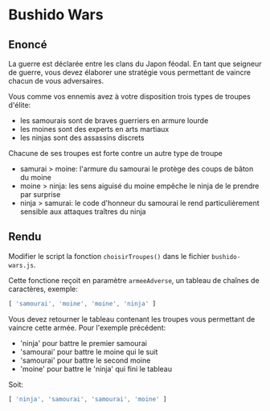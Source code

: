 # Bushido Wars

## Enoncé

La guerre est déclarée entre les clans du Japon féodal. En tant que seigneur de guerre, vous devez élaborer une stratégie vous permettant de vaincre chacun de vous adversaires.

Vous comme vos ennemis avez à votre disposition trois types de troupes d'élite:

- les samourais sont de braves guerriers en armure lourde
- les moines sont des experts en arts martiaux
- les ninjas sont des assassins discrets

Chacune de ses troupes est forte contre un autre type de troupe

- samurai > moine: l'armure du samourai le protège des coups de bâton du moine
- moine > ninja: les sens aiguisé du moine empêche le ninja de le prendre par surprise
- ninja > samurai: le code d'honneur du samourai le rend particulièrement sensible aux attaques traîtres du ninja

## Rendu

Modifier le script la fonction `choisirTroupes()` dans le fichier `bushido-wars.js`.

Cette fonctione reçoit en paramètre `armeeAdverse`, un tableau de chaînes de caractères, exemple:

```javascript
[ 'samourai', 'moine', 'moine', 'ninja' ]
```

Vous devez retourner le tableau contenant les troupes vous permettant de vaincre cette armée. Pour l'exemple précédent:

- 'ninja' pour battre le premier samourai
- 'samourai' pour battre le moine qui le suit
- 'samourai' pour battre le second moine
- 'moine' pour battre le 'ninja' qui fini le tableau

Soit:

```javascript
[ 'ninja', 'samourai', 'samourai', 'moine' ]
```